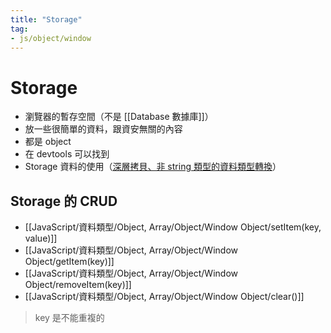 ```yaml
---
title: "Storage"
tag: 
- js/object/window
---
```

# Storage
- 瀏覽器的暫存空間（不是 [[Database 數據庫]]）
- 放一些很簡單的資料，跟資安無關的內容
- 都是 object
- 在 devtools 可以找到
- Storage 資料的使用（[深層拷貝、非 string 類型的資料類型轉換](JavaScript/資料類型/Object,%20Array/Object/深層拷貝、非%20string%20類型的資料類型轉換.md)）

## Storage 的 CRUD
- [[JavaScript/資料類型/Object, Array/Object/Window Object/setItem(key, value)]]
- [[JavaScript/資料類型/Object, Array/Object/Window Object/getItem(key)]]
- [[JavaScript/資料類型/Object, Array/Object/Window Object/removeItem(key)]]
- [[JavaScript/資料類型/Object, Array/Object/Window Object/clear()]]

> key 是不能重複的